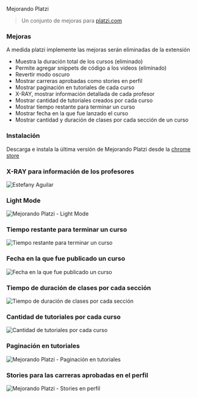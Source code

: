 Mejorando Platzi

> Un conjunto de mejoras para [platzi.com](https://platzi.com)

### Mejoras

A medida platzi implemente las mejoras serán eliminadas de la extensión

- Muestra la duración total de los cursos (eliminado)
- Permite agregar snippets de código a los videos (eliminado)
- Revertir modo oscuro
- Mostrar carreras aprobadas como stories en perfil
- Mostrar paginación en tutoriales de cada curso
- X-RAY, mostrar información detallada de cada profesor
- Mostrar cantidad de tutoriales creados por cada curso
- Mostrar tiempo restante para terminar un curso
- Mostrar fecha en la que fue lanzado el curso
- Mostrar cantidad y duración de clases por cada sección de un curso

### Instalación

Descarga e instala la última versión de Mejorando Platzi desde la [chrome store](https://chrome.google.com/webstore/detail/mejorando-platzi/fmajabjciiepkmkhbclpekpoidfkgjnd)

### X-RAY para información de los profesores

![Estefany Aguilar](https://res.cloudinary.com/drukp4ipu/image/upload/v1634525375/mejorando-platzi/xray/xray1.gif)

### Light Mode

![Mejorando Platzi - Light Mode](https://res.cloudinary.com/drukp4ipu/image/upload/v1617679461/mejorando-platzi/platzi_invert.png)

### Tiempo restante para terminar un curso

![Tiempo restante para terminar un curso](https://res.cloudinary.com/drukp4ipu/image/upload/v1635033411/mejorando-platzi/cursos/curso-tiempo-restante.png)

### Fecha en la que fue publicado un curso

![Fecha en la que fue publicado un curso](https://res.cloudinary.com/drukp4ipu/image/upload/v1635033411/mejorando-platzi/cursos/curso-fecha-publicacion.png)

### Tiempo de duración de clases por cada sección

![Tiempo de duración de clases por cada sección](https://res.cloudinary.com/drukp4ipu/image/upload/v1635033411/mejorando-platzi/cursos/curso-tiempo-por-seccion.png)

### Cantidad de tutoriales por cada curso

![Cantidad de tutoriales por cada curso](https://res.cloudinary.com/drukp4ipu/image/upload/v1635033459/mejorando-platzi/cursos/curso-tutoriales.png)

### Paginación en tutoriales

![Mejorando Platzi - Paginación en tutoriales](https://res.cloudinary.com/drukp4ipu/image/upload/v1634504192/mejorando-platzi/tutorial-pagination/platzi_tutorial_pagination.png)

### Stories para las carreras aprobadas en el perfil

![Mejorando Platzi - Stories en perfil](https://res.cloudinary.com/drukp4ipu/image/upload/v1634504436/mejorando-platzi/stories/platzi_stories.png)
